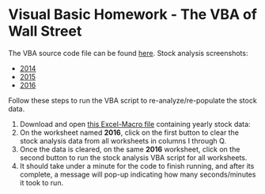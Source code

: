 # Visual Basic Homework - The VBA of Wall Street

The VBA source code file can be found [here](https://github.com/anulkar/VBA-challenge/blob/master/VBAStocks/AnalyzeStocks_StockData.bas).
Stock analysis screenshots:
* [2014](https://github.com/anulkar/VBA-challenge/blob/master/VBAStocks/2014%20Stock%20Analysis.png)
* [2015](https://github.com/anulkar/VBA-challenge/blob/master/VBAStocks/2015%20Stock%20Analysis.png)
* [2016](https://github.com/anulkar/VBA-challenge/blob/master/VBAStocks/2016%20Stock%20Analysis.png)

Follow these steps to run the VBA script to re-analyze/re-populate the stock data.

1. Download and open [this Excel-Macro file](https://github.com/anulkar/VBA-challenge/blob/master/VBAStocks/AtulNulkar_Multiple_year_stock_data_solved.xlsm) containing yearly stock data: 
2. On the worksheet named **2016**, click on the first button to clear the stock analysis data from all worksheets in columns I through Q.
3. Once the data is cleared, on the same **2016** worksheet, click on the second button to run the stock analysis VBA script for all worksheets.
4. It should take under a minute for the code to finish running, and after its complete, a message will pop-up indicating how many seconds/minutes it took to run.
